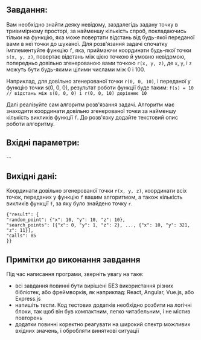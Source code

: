 ## Завдання:

Вам необхідно знайти деяку невідому, заздалегідь задану точку в тривимірному
просторі, за найменшу кількість спроб, покладаючись тільки на функцію, яка
може повертати відстань від будь-якої переданої вами в неї точки до шуканої.
Для розв'язання задачі спочатку імплементуйте функцію `f`, яка, приймаючи координати будь-якої точки `s(x, y, z)`, повертає відстань між цією точкою й умовно невідомою, попередньо довільно згенерованою вами точкою `r(x, y, z)`, де `x`, `y`, і `z` можуть
бути будь-якими цілими числами між 0 і 100.

Наприклад, для довільно згенерованої точки `r(0, 0, 10)`, і переданої у функцію
точки s(0, 0, 0), результат роботи функції буде таким:
`f(s) = 10 // відстань між s(0, 0, 0) і r(0, 0, 10) дорівнює 10`

Далі реалізуйте сам алгоритм розв'язання задачі. Алгоритм має знаходити координати
довільно згенерованої точки за найменшу кількість викликів функції `f`. До розв'язку додайте текстовий опис роботи алгоритму.


Вхідні параметри:
---
-- 

Вихідні дані:
---
Координати довільно згенерованої точки `r(x, y, z)`, координати всіх точок,
переданих у функцію `f` вашим алгоритмом, а також кількість викликів функції `f`, за
яку було знайдено точку `r`.
```
{"result": {
"random_point": {"x": 10, "y": 10, "z": 10},
"search_points": [{"x": 0, "y": 1, "z": 2}, ..., {"x": 10, "y": 321, "z": 11}],
"calls": 85
}}
```

## Примітки до виконання завдання

Під час написання програми, зверніть увагу на таке:
- всі завдання повинні бути вирішені БЕЗ використання різних бібліотек, або фреймворків, як наприклад: React, Angular, Vue.js, або Express.js
- напишіть тести. Код тестових додатків необхідно розбити на логічні блоки, так щоб він був компактним, легко читабельним, і не містив повторень
- додатки повинні коректно реагувати на широкий спектр можливих вхідних значень, і обробляти виняткові ситуації